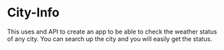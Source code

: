 # City-Info
This uses and API to create an app to be able to check the weather status of any city. You can search up the city and you will easily get the status.
